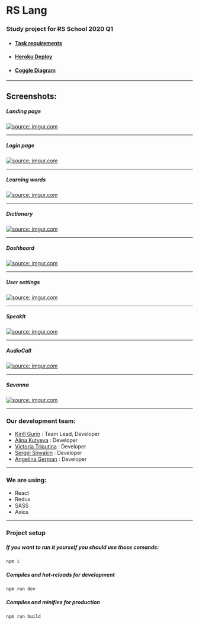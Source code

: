 # RS Lang

### Study project for RS School 2020 Q1

- #### [Task requirements](https://github.com/rolling-scopes-school/tasks/blob/master/tasks/rslang/rslang.md)
- #### [Heroku Deploy](https://rslang-team2-sevendice.herokuapp.com/)
- #### [Coggle Diagram](https://coggle.it/diagram/XuZehuRfjSEyjKFk/t/rs-lang)

<hr>

## Screenshots:

##### Landing page

<a href="https://imgur.com/khAqC9I"><img src="https://i.imgur.com/khAqC9I.png" title="source: imgur.com" /></a>

<hr>

##### Login page

<a href="https://imgur.com/SQmrRM9"><img src="https://i.imgur.com/SQmrRM9.png" title="source: imgur.com" /></a>

<hr>

##### Learning words

<a href="https://imgur.com/hTxlkrZ"><img src="https://i.imgur.com/hTxlkrZ.png" title="source: imgur.com" /></a>

<hr>

##### Dictionary

<a href="https://imgur.com/cJ9rUWD"><img src="https://i.imgur.com/cJ9rUWD.png" title="source: imgur.com" /></a>

<hr>

##### Dashboard

<a href="https://imgur.com/JIaiI5e"><img src="https://i.imgur.com/JIaiI5e.png" title="source: imgur.com" /></a>

<hr>

##### User settings

<a href="https://imgur.com/d5mkbJb"><img src="https://i.imgur.com/d5mkbJb.png" title="source: imgur.com" /></a>

<hr>

##### SpeakIt

<a href="https://imgur.com/YBLW5GU"><img src="https://i.imgur.com/YBLW5GU.png" title="source: imgur.com" /></a>

<hr>

##### AudioCall

<a href="https://imgur.com/R5TL8nc"><img src="https://i.imgur.com/R5TL8nc.png" title="source: imgur.com" /></a>

<hr>

##### Savanna

<a href="https://imgur.com/XcR08vP"><img src="https://i.imgur.com/XcR08vP.png" title="source: imgur.com" /></a>

<hr>

### Our development team:

- [Kirill Gurin](https://github.com/SevenDice) : Team Lead, Developer
- [Alina Kutyeva](https://github.com/AlinaKutya) : Developer
- [Victoria Triputina](https://github.com/wviktor93) : Developer
- [Sergei Sinyakin](https://github.com/Behemoth86) : Developer
- [Angelina German](https://github.com/AngyGerman) : Developer

<hr>

### We are using:

- React
- Redux
- SASS
- Axios

<hr>

### Project setup

##### If you want to run it yourself you should use those comands:

```
npm i
```

##### Compiles and hot-reloads for development

```
npm run dev
```

##### Compiles and minifies for production

```
npm run build
```
